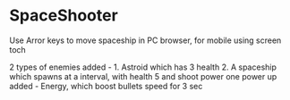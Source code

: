 # SpaceShooter

Use Arror keys to move spaceship in PC browser, for mobile using screen toch



2 types of enemies added - 1. Astroid which has 3 health 2. A spaceship which spawns at a interval, with health 5 and shoot power
one power up added - Energy, which boost bullets speed for 3 sec
